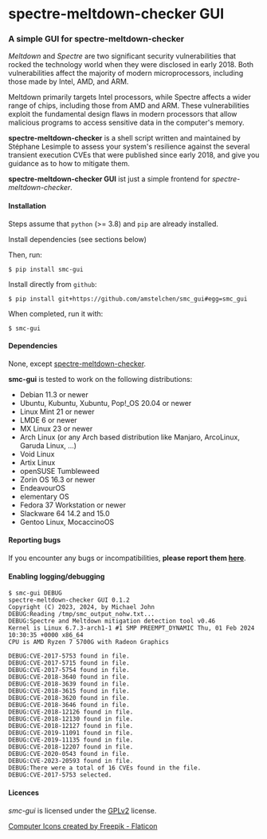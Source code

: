 # spectre-meltdown-checker GUI

### A simple GUI for spectre-meltdown-checker

*Meltdown* and *Spectre* are two significant security vulnerabilities that rocked the technology world when they were disclosed in early 2018. Both vulnerabilities affect the majority of modern microprocessors, including those made by Intel, AMD, and ARM.

Meltdown primarily targets Intel processors, while Spectre affects a wider range of chips, including those from AMD and ARM. These vulnerabilities exploit the fundamental design flaws in modern processors that allow malicious programs to access sensitive data in the computer's memory.

**spectre-meltdown-checker** is a shell script written and maintained by Stéphane Lesimple to assess your system's resilience against the several transient execution CVEs that were published since early 2018, and give you guidance as to how to mitigate them.

**spectre-meltdown-checker GUI** ist just a simple frontend for *spectre-meltdown-checker*.

#### Installation

Steps assume that `python` (>= 3.8) and `pip` are already installed.

Install dependencies (see sections below)

Then, run:

    $ pip install smc-gui

Install directly from ``github``:

    $ pip install git+https://github.com/amstelchen/smc_gui#egg=smc_gui

When completed, run it with:

    $ smc-gui

#### Dependencies

None, except [spectre-meltdown-checker](https://github.com/speed47/spectre-meltdown-checker).

**smc-gui** is tested to work on the following distributions:

- Debian 11.3 or newer 
- Ubuntu, Kubuntu, Xubuntu, Pop!_OS 20.04 or newer
- Linux Mint 21 or newer
- LMDE 6 or newer
- MX Linux 23 or newer
- Arch Linux (or any Arch based distribution like Manjaro, ArcoLinux, Garuda Linux, ...)
- Void Linux 
- Artix Linux
- openSUSE Tumbleweed
- Zorin OS 16.3 or newer
- EndeavourOS
- elementary OS
- Fedora 37 Workstation or newer 
- Slackware 64 14.2 and 15.0
- Gentoo Linux, MocaccinoOS

#### Reporting bugs

If you encounter any bugs or incompatibilities, __please report them [here](https://github.com/amstelchen/smc_gui/issues/new)__.

#### Enabling logging/debugging

```
$ smc-gui DEBUG
spectre-meltdown-checker GUI 0.1.2
Copyright (C) 2023, 2024, by Michael John
DEBUG:Reading /tmp/smc_output_nohw.txt...
DEBUG:Spectre and Meltdown mitigation detection tool v0.46
Kernel is Linux 6.7.3-arch1-1 #1 SMP PREEMPT_DYNAMIC Thu, 01 Feb 2024 10:30:35 +0000 x86_64
CPU is AMD Ryzen 7 5700G with Radeon Graphics

DEBUG:CVE-2017-5753 found in file.
DEBUG:CVE-2017-5715 found in file.
DEBUG:CVE-2017-5754 found in file.
DEBUG:CVE-2018-3640 found in file.
DEBUG:CVE-2018-3639 found in file.
DEBUG:CVE-2018-3615 found in file.
DEBUG:CVE-2018-3620 found in file.
DEBUG:CVE-2018-3646 found in file.
DEBUG:CVE-2018-12126 found in file.
DEBUG:CVE-2018-12130 found in file.
DEBUG:CVE-2018-12127 found in file.
DEBUG:CVE-2019-11091 found in file.
DEBUG:CVE-2019-11135 found in file.
DEBUG:CVE-2018-12207 found in file.
DEBUG:CVE-2020-0543 found in file.
DEBUG:CVE-2023-20593 found in file.
DEBUG:There were a total of 16 CVEs found in the file.
DEBUG:CVE-2017-5753 selected.
```

#### Licences

*smc-gui* is licensed under the [GPLv2](LICENSE) license.

<a href="https://www.flaticon.com/free-icons/computer" title="computer Icons">Computer Icons created by Freepik - Flaticon</a>
